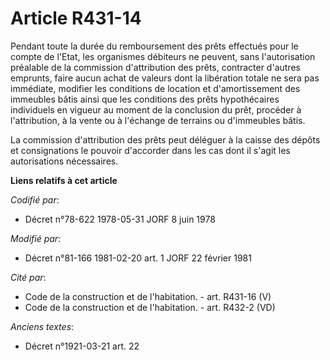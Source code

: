 # Article R431-14

Pendant toute la durée du remboursement des prêts effectués pour le compte de l'Etat, les organismes débiteurs ne peuvent,
sans l'autorisation préalable de la commission d'attribution des prêts, contracter d'autres emprunts, faire aucun achat de
valeurs dont la libération totale ne sera pas immédiate, modifier les conditions de location et d'amortissement des immeubles
bâtis ainsi que les conditions des prêts hypothécaires individuels en vigueur au moment de la conclusion du prêt, procéder à
l'attribution, à la vente ou à l'échange de terrains ou d'immeubles bâtis.

La commission d'attribution des prêts peut déléguer à la caisse des dépôts et consignations le pouvoir d'accorder dans les
cas dont il s'agit les autorisations nécessaires.

**Liens relatifs à cet article**

_Codifié par_:

  - Décret n°78-622 1978-05-31 JORF 8 juin 1978

_Modifié par_:

  - Décret n°81-166 1981-02-20 art. 1 JORF 22 février 1981

_Cité par_:

  - Code de la construction et de l'habitation. - art. R431-16 (V)
  - Code de la construction et de l'habitation. - art. R432-2 (VD)

_Anciens textes_:

  - Décret n°1921-03-21 art. 22
